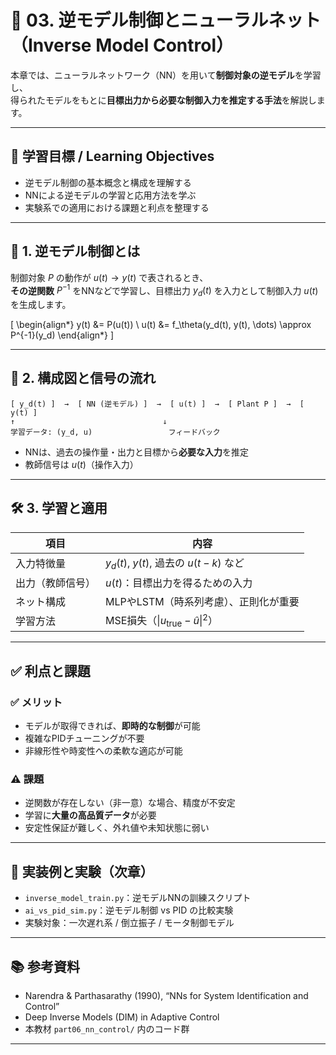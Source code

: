 # 🔁 03. 逆モデル制御とニューラルネット（Inverse Model Control）

本章では、ニューラルネットワーク（NN）を用いて**制御対象の逆モデル**を学習し、  
得られたモデルをもとに**目標出力から必要な制御入力を推定する手法**を解説します。

---

## 🎯 学習目標 / Learning Objectives

- 逆モデル制御の基本概念と構成を理解する  
- NNによる逆モデルの学習と応用方法を学ぶ  
- 実験系での適用における課題と利点を整理する

---

## 🔄 1. 逆モデル制御とは

制御対象 $P$ の動作が $u(t) \rightarrow y(t)$ で表されるとき、  
**その逆関数** $P^{-1}$ をNNなどで学習し、目標出力 $y_d(t)$ を入力として制御入力 $u(t)$ を生成します。

\[
\begin{align*}
y(t) &= P(u(t)) \\
u(t) &= f_\theta(y_d(t), y(t), \dots) \approx P^{-1}(y_d)
\end{align*}
\]

---

## 🧠 2. 構成図と信号の流れ
```
[ y_d(t) ]  →  [ NN (逆モデル) ]  →  [ u(t) ]  →  [ Plant P ]  →  [ y(t) ]
↑                                 ↓
学習データ: (y_d, u)                 フィードバック
```
- NNは、過去の操作量・出力と目標から**必要な入力**を推定
- 教師信号は $u(t)$（操作入力）

---

## 🛠️ 3. 学習と適用

| 項目             | 内容                                           |
|------------------|------------------------------------------------|
| 入力特徴量       | $y_d(t)$, $y(t)$, 過去の $u(t-k)$ など          |
| 出力（教師信号） | $u(t)$：目標出力を得るための入力               |
| ネット構成       | MLPやLSTM（時系列考慮）、正則化が重要           |
| 学習方法         | MSE損失（$\|u_{\text{true}} - \hat{u}\|^2$）    |

---

## ✅ 利点と課題

### ✅ メリット

- モデルが取得できれば、**即時的な制御**が可能  
- 複雑なPIDチューニングが不要  
- 非線形性や時変性への柔軟な適応が可能

### ⚠️ 課題

- 逆関数が存在しない（非一意）な場合、精度が不安定  
- 学習に**大量の高品質データ**が必要  
- 安定性保証が難しく、外れ値や未知状態に弱い

---

## 🧪 実装例と実験（次章）

- `inverse_model_train.py`：逆モデルNNの訓練スクリプト  
- `ai_vs_pid_sim.py`：逆モデル制御 vs PID の比較実験  
- 実験対象：一次遅れ系 / 倒立振子 / モータ制御モデル

---

## 📚 参考資料

- Narendra & Parthasarathy (1990), “NNs for System Identification and Control”  
- Deep Inverse Models (DIM) in Adaptive Control  
- 本教材 `part06_nn_control/` 内のコード群

---

